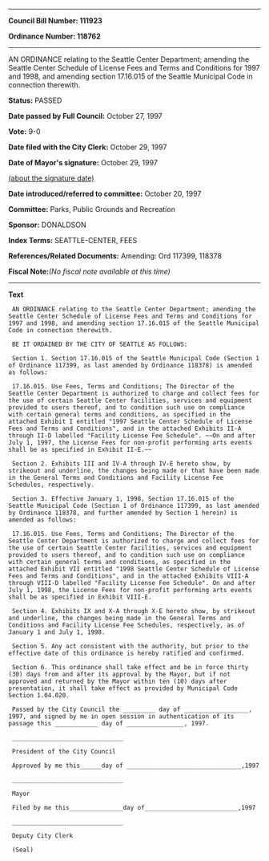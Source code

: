 

********

**Council Bill Number: 111923**
   
**Ordinance Number: 118762**
********

 AN ORDINANCE relating to the Seattle Center Department; amending the Seattle Center Schedule of License Fees and Terms and Conditions for 1997 and 1998, and amending section 17.16.015 of the Seattle Municipal Code in connection therewith.

**Status:** PASSED
   
**Date passed by Full Council:** October 27, 1997
   
**Vote:** 9-0
   
**Date filed with the City Clerk:** October 29, 1997
   
**Date of Mayor's signature:** October 29, 1997
   
[(about the signature date)](/~public/approvaldate.htm)
   
   
   
**Date introduced/referred to committee:** October 20, 1997
   
**Committee:** Parks, Public Grounds and Recreation
   
**Sponsor:** DONALDSON
   
   
**Index Terms:** SEATTLE-CENTER, FEES

**References/Related Documents:** Amending: Ord 117399, 118378

**Fiscal Note:**_(No fiscal note available at this time)_

********

**Text**
   
```
 AN ORDINANCE relating to the Seattle Center Department; amending the Seattle Center Schedule of License Fees and Terms and Conditions for 1997 and 1998, and amending section 17.16.015 of the Seattle Municipal Code in connection therewith.

 BE IT ORDAINED BY THE CITY OF SEATTLE AS FOLLOWS:

 Section 1. Section 17.16.015 of the Seattle Municipal Code (Section 1 of Ordinance 117399, as last amended by Ordinance 118378) is amended as follows:

 17.16.015. Use Fees, Terms and Conditions; The Director of the Seattle Center Department is authorized to charge and collect fees for the use of certain Seattle Center facilities, services and equipment provided to users thereof, and to condition such use on compliance with certain general terms and conditions, as specified in the attached Exhibit I entitled "1997 Seattle Center Schedule of License Fees and Terms and Conditions", and in the attached Exhibits II-A through II-D labelled "Facility License Fee Schedule". ~~On and after July 1, 1997, the License Fees for non-profit performing arts events shall be as specified in Exhibit II-E.~~

 Section 2. Exhibits III and IV-A through IV-E hereto show, by strikeout and underline, the changes being made or that have been made in the General Terms and Conditions and Facility License Fee Schedules, respectively.

 Section 3. Effective January 1, 1998, Section 17.16.015 of the Seattle Municipal Code (Section 1 of Ordinance 117399, as last amended by Ordinance 118378, and further amended by Section 1 herein) is amended as follows:

 17.16.015. Use Fees, Terms and Conditions; The Director of the Seattle Center Department is authorized to charge and collect fees for the use of certain Seattle Center facilities, services and equipment provided to users thereof, and to condition such use on compliance with certain general terms and conditions, as specified in the attached Exhibit VII entitled "1998 Seattle Center Schedule of License Fees and Terms and Conditions", and in the attached Exhibits VIII-A through VIII-D labelled "Facility License Fee Schedule". On and after July 1, 1998, the License Fees for non-profit performing arts events shall be as specified in Exhibit VIII-E.

 Section 4. Exhibits IX and X-A through X-E hereto show, by strikeout and underline, the changes being made in the General Terms and Conditions and Facility License Fee Schedules, respectively, as of January 1 and July 1, 1998.

 Section 5. Any act consistent with the authority, but prior to the effective date of this ordinance is hereby ratified and confirmed.

 Section 6. This ordinance shall take effect and be in force thirty (30) days from and after its approval by the Mayor, but if not approved and returned by the Mayor within ten (10) days after presentation, it shall take effect as provided by Municipal Code Section 1.04.020.

 Passed by the City Council the _________ day of __________________, 1997, and signed by me in open session in authentication of its passage this ____________ day of ________________, 1997.

 _______________________________

 President of the City Council

 Approved by me this______day of ________________________________,1997

 _______________________________

 Mayor

 Filed by me this_______________day of__________________________,1997

 _______________________________

 Deputy City Clerk

 (Seal)

```
